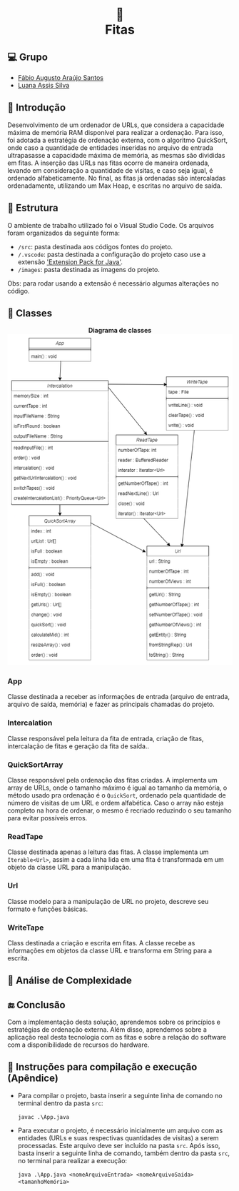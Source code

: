 <h1 align="center">
    📼</br>Fitas
</h1>

## 💻 Grupo

- [Fábio Augusto Araújo Santos](https://github.com/fabio-aug)
- [Luana Assis Silva](https://github.com/luanaassis)

## 📰 Introdução

Desenvolvimento de um ordenador de URLs, que considera a capacidade máxima de memória RAM disponível para realizar a ordenação. Para isso, foi adotada a estratégia de ordenação externa, com o algoritmo QuickSort, onde caso a quantidade de entidades inseridas no arquivo de entrada ultrapasasse a capacidade máxima de memória, as mesmas são divididas em fitas. A inserção das URLs nas fitas ocorre de maneira ordenada, levando em consideração a quantidade de visitas, e caso seja igual, é ordenado alfabeticamente. No final, as fitas já ordenadas são intercaladas ordenadamente, utilizando um Max Heap, e escritas no arquivo de saída.

## 📂 Estrutura

O ambiente de trabalho utilizado foi o Visual Studio Code. Os arquivos foram organizados da seguinte forma:

- `/src`: pasta destinada aos códigos fontes do projeto.
- `/.vscode`: pasta destinada a configuração do projeto caso use a extensão ['Extension Pack for Java'](https://marketplace.visualstudio.com/items?itemName=vscjava.vscode-java-pack).
- `/images`: pasta destinada as imagens do projeto.

Obs: para rodar usando a extensão é necessário algumas alterações no código.

## 🔨 Classes

<p align="center">
    <strong>Diagrama de classes</strong>
    </br>
    <img src="./images/diagramaDeClasses.png" />
</p>

### App

Classe destinada a receber as informações de entrada (arquivo de entrada, arquivo de saída, memória) e fazer as principais chamadas do projeto.

### Intercalation

Classe responsável pela leitura da fita de entrada, criação de fitas, intercalação de fitas e geração da fita de saída..

### QuickSortArray

Classe responsável pela ordenação das fitas criadas. A implementa um array de URLs, onde o tamanho máximo é igual ao tamanho da memória, o método usado pra ordenação é o `QuickSort`, ordenado pela quantidade de número de visitas de um URL e ordem alfabética. Caso o array não esteja completo na hora de ordenar, o mesmo é recriado reduzindo o seu tamanho para evitar possíveis erros.

### ReadTape

Classe destinada apenas a leitura das fitas. A classe implementa um `Iterable<Url>`, assim a cada linha lida em uma fita é transformada em um objeto da classe URL para a manipulação.

### Url

Classe modelo para a manipulação de URL no projeto, descreve seu formato e funções básicas.

### WriteTape

Class destinada a criação e escrita em fitas. A classe recebe as informações em objetos da classe URL e transforma em String para a escrita.

## 🔎 Análise de Complexidade

## 🔚 Conclusão

Com a implementação desta solução, aprendemos sobre os princípios e estratégias de ordenação externa. Além disso, aprendemos sobre a aplicação real desta tecnologia com as fitas e sobre a relação do software com a disponibilidade de recursos do hardware.

## 🏃 Instruções para compilação e execução (Apêndice)

- Para compilar o projeto, basta inserir a seguinte linha de comando no terminal dentro da pasta `src`:

      javac .\App.java

- Para executar o projeto, é necessário inicialmente um arquivo com as entidades (URLs e suas respectivas quantidades de visitas) a serem processadas. Este arquivo deve ser incluído na pasta `src`. Após isso, basta inserir a seguinte linha de comando, também dentro da pasta `src`, no terminal para realizar a execução:

      java .\App.java <nomeArquivoEntrada> <nomeArquivoSaida> <tamanhoMemória>
